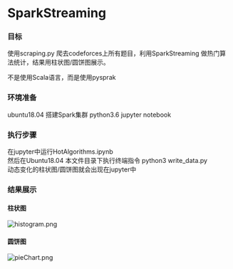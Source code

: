 # SparkStreaming

### 目标
使用scraping.py 爬去codeforces上所有题目，利用SparkStreaming 做热门算法统计，结果用柱状图/圆饼图展示。

不是使用Scala语言，而是使用pysprak

### 环境准备
ubuntu18.04 搭建Spark集群
python3.6
jupyter notebook

### 执行步骤
在jupyter中运行HotAlgorithms.ipynb  
然后在Ubuntu18.04  本文件目录下执行终端指令 python3 write_data.py  
动态变化的柱状图/圆饼图就会出现在jupyter中

### 结果展示

#### 柱状图  

![histogram.png](https://i.loli.net/2019/10/13/wQzIWi9RvpXCZE3.png)

#### 圆饼图

![pieChart.png](https://i.loli.net/2019/10/13/C1m2TZJI9fsgGbz.png)


